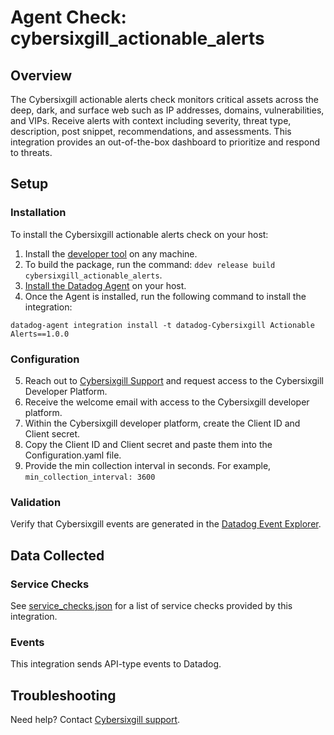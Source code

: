 # Agent Check: cybersixgill_actionable_alerts

## Overview
The Cybersixgill actionable alerts check monitors critical assets across the deep, dark, and surface web such as IP addresses, domains, vulnerabilities, and VIPs. Receive alerts with context including severity, threat type, description, post snippet, recommendations, and assessments. This integration provides an out-of-the-box dashboard to prioritize and respond to threats.

## Setup


### Installation

To install the Cybersixgill actionable alerts check on your host:
1. Install the [developer tool][2] on any machine.
2. To build the package, run the command: `ddev release build cybersixgill_actionable_alerts`.
3. [Install the Datadog Agent][1] on your host.
4. Once the Agent is installed, run the following command to install the integration:
```
datadog-agent integration install -t datadog-Cybersixgill Actionable Alerts==1.0.0
```

### Configuration
5. Reach out to [Cybersixgill Support][4] and request access to the Cybersixgill Developer Platform.
6. Receive the welcome email with access to the Cybersixgill developer platform.
7. Within the Cybersixgill developer platform, create the Client ID and Client secret.
8. Copy the Client ID and Client secret and paste them into the Configuration.yaml file.
9. Provide the min collection interval in seconds. For example, `min_collection_interval: 3600`

### Validation
Verify that Cybersixgill events are generated in the [Datadog Event Explorer][3].

## Data Collected

### Service Checks
See [service_checks.json][5] for a list of service checks provided by this integration.

### Events
This integration sends API-type events to Datadog.

## Troubleshooting
Need help? Contact [Cybersixgill support][4].

[1]: https://app.datadoghq.com/account/settings#agent
[2]: https://docs.datadoghq.com/developers/integrations/new_check_howto/?tab=configurationtemplate#configure-the-developer-tool
[3]: https://app.datadoghq.com/event/explorer
[4]: support@cybersixgill.com
[5]: https://github.com/DataDog/integrations-extras/blob/master/cybersixgill_actionable_alerts/assets/service_checks.json

